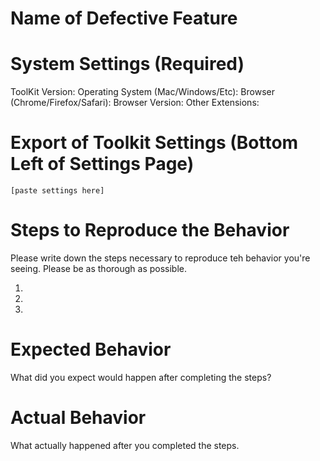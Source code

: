 <!-- Thank you for submitting a bug report! Please take the time to fill out every section of this form. Failure to complete any of these sections will result in us not being able to debug your issue and may result in us closing the report entirely. -->

# Name of Defective Feature


# System Settings (Required)
ToolKit Version:
Operating System (Mac/Windows/Etc):
Browser (Chrome/Firefox/Safari):
Browser Version:
Other Extensions:

# Export of Toolkit Settings (Bottom Left of Settings Page)
```
[paste settings here]
```

# Steps to Reproduce the Behavior
Please write down the steps necessary to reproduce teh behavior you're seeing. Please be as thorough as possible.

1. ​
2. ​
3. ​

# Expected Behavior
What did you expect would happen after completing the steps?


# Actual Behavior
What actually happened after you completed the steps.
